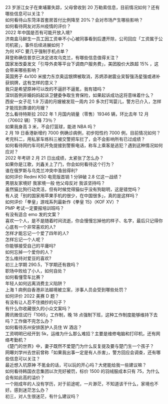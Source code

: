 23 岁浙江女子在柬埔寨失踪，父母曾收到 20 万勒索信息，目前情况如何？还有哪些信息可以关注？  
如何看待山东菏泽首套房首付比例降至 20%？会对市场产生哪些影响？  
如何看待网友对苏州疫情的评价？  
2022 年中国是否有可能开放入境?  
济南盒马鲜生一员工因工资单不小心被同事看到后遭开除，公司回应「工资属于公司机密」，事件后续进展如何？  
为何 KFC 要几乎强制手机点单？  
拜登称确信普京已决定进攻乌克兰，有哪些信息值得关注？  
国家发改委发文「引导外卖等平台下调商户服务费」，美团股价大跌超  15% ，这会带来哪些影响？  
英国男子 4x100 米接力东京奥运银牌被取消，苏炳添谢震业吴智强汤星强或递补获铜牌，这有怎样的意义？  
我只是希望原神可以改的不逼肝不逼氪，我有错吗？  
深圳首例非婚妈妈起诉卫健委争取生育保险，如果起诉成功这将意味着什么？  
西安一女子花 1.9 万请的月嫂被发现一周内 20 多次打骂婴儿，警方已介入，怎样才能找到靠谱的月嫂？  
怎么看待特斯拉 2022 年 1 月国内销量（零售）19346 辆，环比去年 12 月（70602 辆）下降 73％？  
如果我身高 3 米，不会打篮球，能进 NBA 吗？  
2 月 19 日香港新增约 7000 例确诊病例，初步阳性约 7000 例，目前情况如何？  
考完科二，用私家车练科三被交警把车拦了，会不会影响所有已过成绩？  
如何看待网约车司机开免提接到警察电话，称车上乘客是逃犯？遇到这种情况如何应对？  
2022 年考研 2 月 21 日出成绩，太紧张了怎么办？  
如果你是江歌，刘鑫关上了门，你会如何看待这个行为？  
谁在俄罗斯与乌克兰冲突中渔翁得利?  
如何评价 Redmi K50 电竞版首销 1 分钟破 2.8 亿这一战绩？  
男朋友家境好 我家境一般 他父母反对 我该坚持吗？  
虽然猫比狗行动灵活，但有时候觉得猫似乎没有狗聪明，这是错觉吗？  
有人说「别的国家用苹果手机的很少，在中国很多」，真的是这样吗？  
如何评价「拳皇」游戏系列最新作《拳皇 15》（KOF XV）?  
PMP 考试一定要报培训班吗？  
有没有适合 emo 发的文案？  
喜欢一个人，是不是随着时间流逝，你会慢慢忘掉他的样子、名字，最后只记得你心底有一个非常喜欢的人?  
怎样才能忘记一个爱了四年的人?  
怎样忘记一个人呢？  
你能够接受自己的平庸吗?  
如何忘掉一个爱你的人？  
怎么维持对爱豆的喜欢?  
初三上学期 290.5，下学期还有救吗？  
职场中败给了小人，如何自处？  
如何看懂雪车比赛？  
年轻人如何远离消费主义陷阱？  
上海 1 病例自香港非法越境被立案，涉事人员会受到哪些处罚？  
如何评价 2022 美赛 D 题？  
有没有让人忍不住摘抄的句子？  
有什么你收藏很久的小众文案吗？  
腾讯微信试行「1065」工作制，晚 18 点强制下班，这种工作制度能够维持下去吗？工作做不完怎么办？  
如何看待苏州安排医护人员住 W 酒店？  
工资明明已经开到 5k，运维为什么那么难招？主要是维修电脑和打印机，还有网络考勤机？  
《楚门的世界》中，妻子既然不爱楚门为什么反复提及要与楚门生一个孩子？  
网曝刘学州去世前曾称「如果我出事一定是有人杀害」，警方回应会调查，还有哪些信息可以关注？  
最近想入坑原神 不氪金的话，可以玩的开心吗？大佬能给我一些建议嘛？  
如何看待韩国衣恋集团以次充好被罚，标价 1500 的羽绒服成本只有 75，为什么会有如此高的溢价？  
一个刚成年的人没有学历，对于前途呢，一片渺茫，不知道该干什么，家境也不好。感到迷茫怎么办？  
初三，对人生很迷茫，有什么建议吗？  
